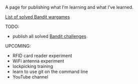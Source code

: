 A page for publishing what I'm learning and what I've learned. 

[List of solved Bandit wargames](Hackules/bandit)


TODO:
- publish all solved [Bandit challenges](http://overthewire.org/wargames/bandit/)


UPCOMING:
- RFID card reader experiment
- WiFi antenna experiment
- lockpicking training
- learn to use git on the command line
- YouTube channel

